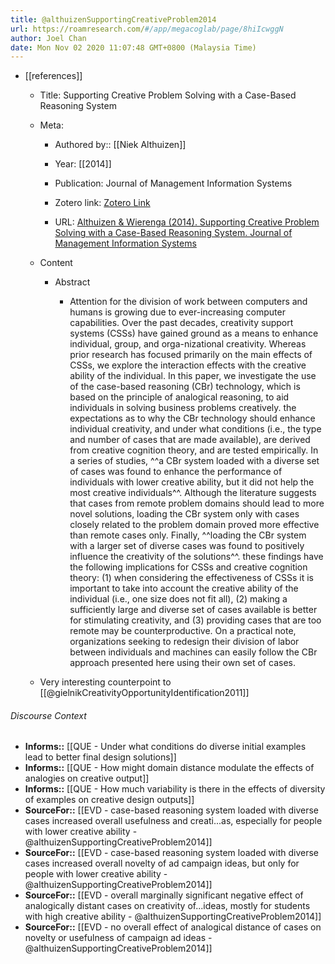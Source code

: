 ```yaml
---
title: @althuizenSupportingCreativeProblem2014
url: https://roamresearch.com/#/app/megacoglab/page/8hiIcwggN
author: Joel Chan
date: Mon Nov 02 2020 11:07:48 GMT+0800 (Malaysia Time)
---
```


- [[references]]

    - Title: Supporting Creative Problem Solving with a Case-Based Reasoning System

    - Meta:

        - Authored by:: [[Niek Althuizen]]

        - Year: [[2014]]

        - Publication: Journal of Management Information Systems

        - Zotero link: [Zotero Link](zotero://select/items/1_NGJH3W5E)

        - URL: [Althuizen & Wierenga (2014). Supporting Creative Problem Solving with a Case-Based Reasoning System. Journal of Management Information Systems](undefined)

    - Content

        - Abstract

            - Attention for the division of work between computers and humans is growing due to ever-increasing computer capabilities. Over the past decades, creativity support systems (CSSs) have gained ground as a means to enhance individual, group, and orga-nizational creativity. Whereas prior research has focused primarily on the main effects of CSSs, we explore the interaction effects with the creative ability of the individual. In this paper, we investigate the use of the case-based reasoning (CBr) technology, which is based on the principle of analogical reasoning, to aid individuals in solving business problems creatively. the expectations as to why the CBr technology should enhance individual creativity, and under what conditions (i.e., the type and number of cases that are made available), are derived from creative cognition theory, and are tested empirically. In a series of studies, ^^a CBr system loaded with a diverse set of cases was found to enhance the performance of individuals with lower creative ability, but it did not help the most creative individuals^^. Although the literature suggests that cases from remote problem domains should lead to more novel solutions, loading the CBr system only with cases closely related to the problem domain proved more effective than remote cases only. Finally, ^^loading the CBr system with a larger set of diverse cases was found to positively influence the creativity of the solutions^^. these findings have the following implications for CSSs and creative cognition theory: (1) when considering the effectiveness of CSSs it is important to take into account the creative ability of the individual (i.e., one size does not fit all), (2) making a sufficiently large and diverse set of cases available is better for stimulating creativity, and (3) providing cases that are too remote may be counterproductive. On a practical note, organizations seeking to redesign their division of labor between individuals and machines can easily follow the CBr approach presented here using their own set of cases.

    - Very interesting counterpoint to [[@gielnikCreativityOpportunityIdentification2011]]

###### Discourse Context

- **Informs::** [[QUE - Under what conditions do diverse initial examples lead to better final design solutions]]
- **Informs::** [[QUE - How might domain distance modulate the effects of analogies on creative output]]
- **Informs::** [[QUE - How much variability is there in the effects of diversity of examples on creative design outputs]]
- **SourceFor::** [[EVD - case-based reasoning system loaded with diverse cases increased overall usefulness and creati...as, especially for people with lower creative ability - @althuizenSupportingCreativeProblem2014]]
- **SourceFor::** [[EVD - case-based reasoning system loaded with diverse cases increased overall novelty of ad campaign ideas, but only for people with lower creative ability - @althuizenSupportingCreativeProblem2014]]
- **SourceFor::** [[EVD - overall marginally significant negative effect of analogically distant cases on creativity of...ideas, mostly for students with high creative ability - @althuizenSupportingCreativeProblem2014]]
- **SourceFor::** [[EVD - no overall effect of analogical distance of cases on novelty or usefulness of campaign ad ideas - @althuizenSupportingCreativeProblem2014]]
